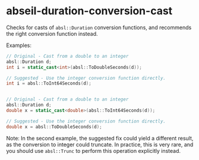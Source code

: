 # abseil-duration-conversion-cast

Checks for casts of `absl::Duration` conversion functions, and
recommends the right conversion function instead.

Examples:

``` c++
// Original - Cast from a double to an integer
absl::Duration d;
int i = static_cast<int>(absl::ToDoubleSeconds(d));

// Suggested - Use the integer conversion function directly.
int i = absl::ToInt64Seconds(d);


// Original - Cast from a double to an integer
absl::Duration d;
double x = static_cast<double>(absl::ToInt64Seconds(d));

// Suggested - Use the integer conversion function directly.
double x = absl::ToDoubleSeconds(d);
```

Note: In the second example, the suggested fix could yield a different
result, as the conversion to integer could truncate. In practice, this
is very rare, and you should use `absl::Trunc` to perform this operation
explicitly instead.
